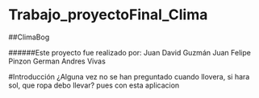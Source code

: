 # Trabajo_proyectoFinal_Clima

##ClimaBog

######Este proyecto fue realizado por:
    Juan David Guzmán
    Juan Felipe Pinzon
  German Andres Vivas  

#Introducción
¿Alguna vez no se han preguntado cuando llovera, si hara sol, que ropa debo llevar?
pues con esta aplicacion 

